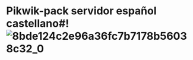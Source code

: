 # Pikwik-pack servidor español castellano#!![8bde124c2e96a36fc7b7178b56038c32_0](https://github.com/user-attachments/assets/3511b84e-ea71-4750-b515-25c33f7e3189)

